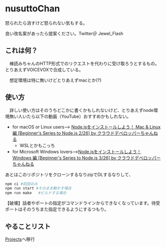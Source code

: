 # nusuttoChan
怒られたら消すけど怒られない気もする。

良い改名案があったら提案ください。Twitter＠ Jewel_Flash
## これは何？
　棒読みちゃんのHTTP形式でのリクエストを代わりに受け取ろうとするもの。とりあえずVOICEVOXで合成している。 

　想定環境は特に無いけどとりあえずmacとか(?)

## 使い方
　詳しい使い方はそのうちどこかに書くかもしれないけど、とりあえずnode環境無い人いたら以下の動画（YouTube）おすすめかもしれない。

* for macOS or Linux users--> [Node.jsをインストールしよう！ Mac & Linux 編 [Beginner's Series to Node.js 2/26] by  クラウドデベロッパーちゃんねる
](https://youtu.be/ySQoRMeUIE8)
	* WSLとかもこっち
* for Microsoft Windows lovers-->[Node.jsをインストールしよう！ Windows 編 [Beginner's Series to Node.js 3/26] by クラウドデベロッパーちゃんねる](https://youtu.be/06SMdezk8Nc)

あとはこのリポジトリをクローンするなりzipでDLするなりして、
```bash
npm ci #初回のみ
npm run start #そのまま動かす場合
npm run make   #ビルドする場合
```
【破壊】話者やポートの指定がコマンドラインからできなくなっています。待受ポートはそのうちまた指定できるようにするつもり。


## やることリスト
[Projects](https://github.com/orgs/hiyok0/projects/1/views/1)へ移行
